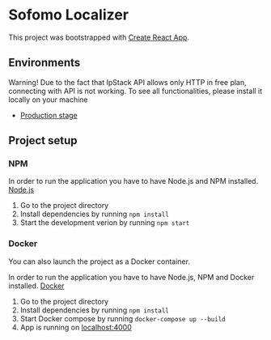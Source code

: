 # Sofomo Localizer

This project was bootstrapped with [Create React App](https://github.com/facebook/create-react-app).

## Environments

Warning! Due to the fact that IpStack API allows only HTTP in free plan, connecting with API is not working. To see all functionalities, please install it locally on your machine

- [Production stage](https://tourmaline-pixie-0386e9.netlify.app/)

## Project setup

### NPM

In order to run the application you have to have Node.js and NPM installed.
[Node.js](https://nodejs.org/en/)

1. Go to the project directory
2. Install dependencies by running `npm install`
3. Start the development verion by running `npm start`

### Docker

You can also launch the project as a Docker container.

In order to run the application you have to have Node.js, NPM and Docker installed.
[Docker](https://www.docker.com/)

1. Go to the project directory
2. Install dependencies by running `npm install`
3. Start Docker compose by running `docker-compose up --build`
4. App is running on [localhost:4000](http://localhost:4000/)
